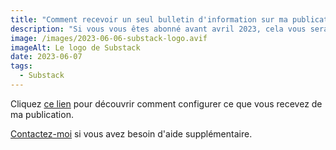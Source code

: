 ```yaml
---
title: "Comment recevoir un seul bulletin d'information sur ma publication"
description: "Si vous vous êtes abonné avant avril 2023, cela vous sera utile."
image: /images/2023-06-06-substack-logo.avif
imageAlt: Le logo de Substack
date: 2023-06-07
tags:
  - Substack
---
```


<!-- more -->

Cliquez [ce lien](../configurer-substack-avec-plusieurs-langues-en-2023/index.md#mon-e-mail-de-bienvenue) pour découvrir comment configurer ce que vous recevez de ma publication.

[Contactez-moi](../../../page/contactez-moi/index.md) si vous avez besoin d'aide supplémentaire.
